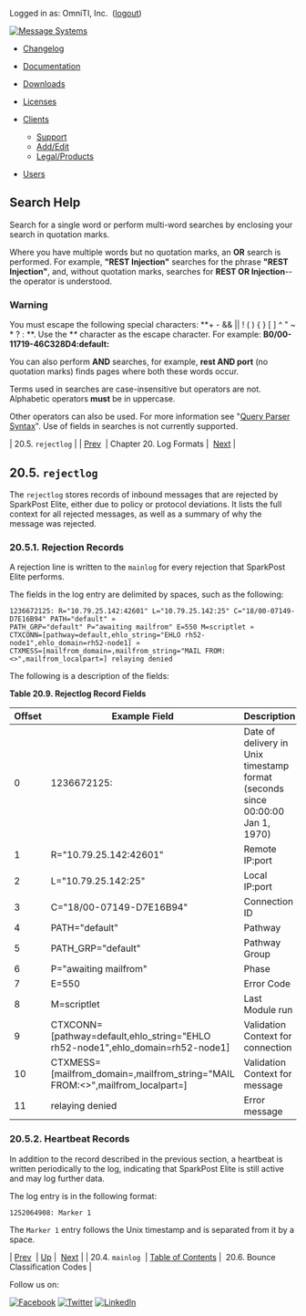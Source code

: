 Logged in as: OmniTI, Inc.  ([logout](https://support.messagesystems.com/logout.php))

[![Message Systems](https://support.messagesystems.com/images/ms-white205.png)](https://support.messagesystems.com/start.php) 

*   [Changelog](https://support.messagesystems.com/start.php?show=changelog)
*   [Documentation](https://support.messagesystems.com/docs/)
*   [Downloads](https://support.messagesystems.com/start.php)

*   [Licenses](https://support.messagesystems.com/license_summary.php)
*   <a href="">Clients</a>
    *   [Support](https://support.messagesystems.com/cs.php)
    *   [Add/Edit](https://support.messagesystems.com/edit_client.php)
    *   [Legal/Products](https://support.messagesystems.com/edit_products.php)
*   [Users](https://support.messagesystems.com/edit_customer.php)

## Search Help

Search for a single word or perform multi-word searches by enclosing your search in quotation marks.

Where you have multiple words but no quotation marks, an **OR** search is performed. For example, **"REST Injection"** searches for the phrase **"REST Injection"**, and, without quotation marks, searches for **REST OR Injection**--the operator is understood.

### Warning

You must escape the following special characters: **+ - && || ! ( ) { } [ ] ^ " ~ * ? : \**. Use the **\** character as the escape character. For example: **B0/00-11719-46C328D4\:default\:**

You can also perform **AND** searches, for example, **rest AND port** (no quotation marks) finds pages where both these words occur.

Terms used in searches are case-insensitive but operators are not. Alphabetic operators **must** be in uppercase.

Other operators can also be used. For more information see "[Query Parser Syntax](https://lucene.apache.org/core/old_versioned_docs/versions/3_0_0/queryparsersyntax.html)". Use of fields in searches is not currently supported.

| 20.5. `rejectlog` |
| [Prev](log_formats.mainlog.php)  | Chapter 20. Log Formats |  [Next](bounce_logger.classification.codes.php) |

## 20.5. `rejectlog`

The `rejectlog` stores records of inbound messages that are rejected by SparkPost Elite, either due to policy or protocol deviations. It lists the full context for all rejected messages, as well as a summary of why the message was rejected.

### 20.5.1. Rejection Records

A rejection line is written to the `mainlog` for every rejection that SparkPost Elite performs.

The fields in the log entry are delimited by spaces, such as the following:

```
1236672125: R="10.79.25.142:42601" L="10.79.25.142:25" C="18/00-07149-D7E16B94" PATH="default" »
PATH_GRP="default" P="awaiting mailfrom" E=550 M=scriptlet »
CTXCONN=[pathway=default,ehlo_string="EHLO rh52-node1",ehlo_domain=rh52-node1] »
CTXMESS=[mailfrom_domain=,mailfrom_string="MAIL FROM:<>",mailfrom_localpart=] relaying denied
```

The following is a description of the fields:

<a name="log_formats.rejectlog.ec.record.fields"></a>

**Table 20.9. Rejectlog Record Fields**

| Offset | Example Field | Description |
| --- | --- | --- |
| 0 | 1236672125: | Date of delivery in Unix timestamp format (seconds since 00:00:00 Jan 1, 1970) |
| 1 | R="10.79.25.142:42601" | Remote IP:port |
| 2 | L="10.79.25.142:25" | Local IP:port |
| 3 | C="18/00-07149-D7E16B94" | Connection ID |
| 4 | PATH="default" | Pathway |
| 5 | PATH_GRP="default" | Pathway Group |
| 6 | P="awaiting mailfrom" | Phase |
| 7 | E=550 | Error Code |
| 8 | M=scriptlet | Last Module run |
| 9 | CTXCONN=[pathway=default,ehlo_string="EHLO rh52-node1",ehlo_domain=rh52-node1] | Validation Context for connection |
| 10 | CTXMESS=[mailfrom_domain=,mailfrom_string="MAIL FROM:<>",mailfrom_localpart=] | Validation Context for message |
| 11 | relaying denied | Error message |

### 20.5.2. Heartbeat Records

In addition to the record described in the previous section, a heartbeat is written periodically to the log, indicating that SparkPost Elite is still active and may log further data.

The log entry is in the following format:

`1252064908: Marker 1`

The `Marker 1` entry follows the Unix timestamp and is separated from it by a space.

| [Prev](log_formats.mainlog.php)  | [Up](log_formats.php) |  [Next](bounce_logger.classification.codes.php) |
| 20.4. `mainlog`  | [Table of Contents](index.php) |  20.6. Bounce Classification Codes |

Follow us on:

[![Facebook](https://support.messagesystems.com/images/icon-facebook.png)](http://www.facebook.com/messagesystems) [![Twitter](https://support.messagesystems.com/images/icon-twitter.png)](http://twitter.com/#!/MessageSystems) [![LinkedIn](https://support.messagesystems.com/images/icon-linkedin.png)](http://www.linkedin.com/company/message-systems)